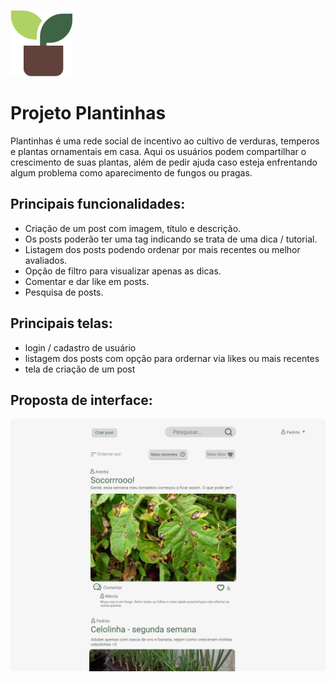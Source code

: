 

![Icon](images/icon.png)
# Projeto Plantinhas

Plantinhas é uma rede social de incentivo ao cultivo de verduras, temperos e plantas ornamentais em casa. Aqui os usuários podem compartilhar o crescimento de suas plantas, além de pedir ajuda caso esteja enfrentando algum problema como aparecimento de fungos ou pragas.

## Principais funcionalidades:
- Criação de um post com imagem, título e descrição.
- Os posts poderão ter uma tag indicando se trata de uma dica / tutorial.
- Listagem dos posts podendo ordenar por mais recentes ou melhor avaliados.
- Opção de filtro para visualizar apenas as dicas.
- Comentar e dar like em posts.
- Pesquisa de posts.

## Principais telas:
- login / cadastro de usuário
- listagem dos posts com opção para ordernar via likes ou mais recentes 
- tela de criação de um post

## Proposta de interface:

![Scketch](images/skecth.png)